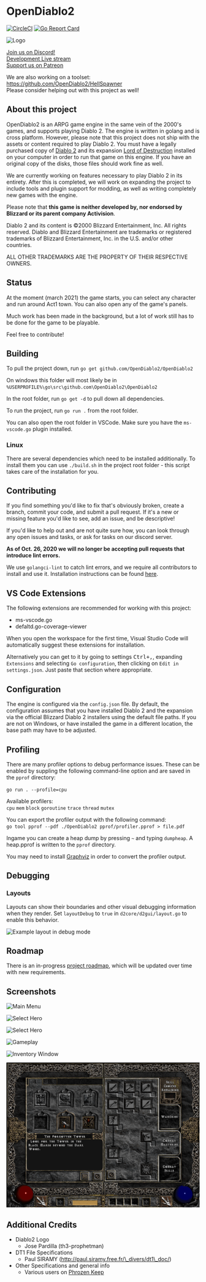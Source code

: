 # OpenDiablo2

[![CircleCI](https://circleci.com/gh/OpenDiablo2/OpenDiablo2/tree/master.svg?style=svg)](https://circleci.com/gh/OpenDiablo2/OpenDiablo2/tree/master)
[![Go Report Card](https://goreportcard.com/badge/github.com/OpenDiablo2/OpenDiablo2)](https://goreportcard.com/report/github.com/OpenDiablo2/OpenDiablo2)

![Logo](d2logo.png)

[Join us on Discord!](https://discord.gg/pRy8tdc)\
[Development Live stream](https://www.twitch.tv/essial/)\
[Support us on Patreon](https://www.patreon.com/bePatron?u=37261055)

We are also working on a toolset:\
<https://github.com/OpenDiablo2/HellSpawner>\
Please consider helping out with this project as well!

## About this project

OpenDiablo2 is an ARPG game engine in the same vein of the 2000's games, and supports playing Diablo 2. The engine is written in golang and is cross platform. However, please note that this project does not ship with the assets or content required to play Diablo 2. You must have a legally purchased copy of [Diablo 2](https://us.shop.battle.net/en-us/product/diablo-ii) and its expansion [Lord of Destruction](https://us.shop.battle.net/en-us/product/diablo-ii-lord-of-destruction) installed on your computer in order to run that game on this engine. If you have an original copy of the disks, those files should work fine as well.

We are currently working on features necessary to play Diablo 2 in its entirety. After this is completed, we will work on expanding the project to include tools and plugin support for modding, as well as writing completely new games with the engine.

Please note that **this game is neither developed by, nor endorsed by Blizzard or its parent company Activision**.

Diablo 2 and its content is ©2000 Blizzard Entertainment, Inc. All rights reserved. Diablo and Blizzard Entertainment are trademarks or registered trademarks of Blizzard Entertainment, Inc. in the U.S. and/or other countries.

ALL OTHER TRADEMARKS ARE THE PROPERTY OF THEIR RESPECTIVE OWNERS.

## Status

At the moment (march 2021) the game starts, you can select any character and run around Act1 town.
You can also open any of the game's panels.

Much work has been made in the background, but a lot of work still has to be done for the game to be playable.

Feel free to contribute!

## Building

To pull the project down, run `go get github.com/OpenDiablo2/OpenDiablo2`

On windows this folder will most likely be in `%USERPROFILE%\go\src\github.com\OpenDiablo2\OpenDiablo2`

In the root folder, run `go get -d` to pull down all dependencies.

To run the project, run `go run .` from the root folder.

You can also open the root folder in VSCode. Make sure you have the `ms-vscode.go` plugin installed.

### Linux

There are several dependencies which need to be installed additionally.
To install them you can use `./build.sh` in the project root folder - this script takes care of the installation for you.

## Contributing

If you find something you'd like to fix that's obviously broken, create a branch, commit your code, and submit a pull request. If it's a new or missing feature you'd like to see, add an issue, and be descriptive!

If you'd like to help out and are not quite sure how, you can look through any open issues and tasks, or ask
for tasks on our discord server.

**As of Oct. 26, 2020 we will no longer be accepting pull requests that introduce lint errors.**

We use `golangci-lint` to catch lint errors, and we require all contributors to install and use
it. Installation instructions can be found [here](https://golangci-lint.run/usage/install/).

## VS Code Extensions

The following extensions are recommended for working with this project:

*   ms-vscode.go
*   defaltd.go-coverage-viewer

When you open the workspace for the first time, Visual Studio Code will automatically suggest these extensions for installation.

Alternatively you can get to it by going to settings <kbd>Ctrl+,</kbd>, expanding `Extensions` and selecting `Go configuration`,
then clicking on `Edit in settings.json`. Just paste that section where appropriate.

## Configuration

The engine is configured via the `config.json` file. By default, the configuration assumes that you have installed Diablo 2 and the
expansion via the official Blizzard Diablo 2 installers using the default file paths. If you are not on Windows, or have installed
the game in a different location, the base path may have to be adjusted.

## Profiling

There are many profiler options to debug performance issues. These can be enabled by suppling the following command-line option and are saved in the `pprof` directory:

`go run . --profile=cpu`

Available profilers:\
`cpu` `mem` `block` `goroutine` `trace` `thread` `mutex`

You can export the profiler output with the following command:\
`go tool pprof --pdf ./OpenDiablo2 pprof/profiler.pprof > file.pdf`

Ingame you can create a heap dump by pressing `~` and typing `dumpheap`. A heap.pprof is written to the `pprof` directory.

You may need to install [Graphviz](http://www.graphviz.org/download/) in order to convert the profiler output.

## Debugging

### Layouts

Layouts can show their boundaries and other visual debugging information when they render. Set `layoutDebug` to `true` in `d2core/d2gui/layout.go` to enable this behavior.

![Example layout in debug mode](https://user-images.githubusercontent.com/1004323/85792085-31816480-b733-11ea-867e-291946bfff83.png)

## Roadmap

There is an in-progress [project roadmap](https://docs.google.com/document/d/156sWiuk-XBfomVxZ3MD-ijxnwM1X66KTHo2AcWIy8bE/edit?usp=sharing),
which will be updated over time with new requirements.

## Screenshots

![Main Menu](docs/MainMenuSS.png)

![Select Hero](docs/SelectHeroSS.png)

![Select Hero](docs/areas.gif)

![Gameplay](docs/Gameplay.png)

![Inventory Window](docs/Inventory.png)

![Game Panels](docs/game_panels.png)

## Additional Credits

*   Diablo2 Logo
    *   Jose Pardilla (th3-prophetman)
*   DT1 File Specifications
    *   Paul SIRAMY (http://paul.siramy.free.fr/\_divers/dt1\_doc/)
*   Other Specifications and general info
    *   Various users on [Phrozen Keep](https://d2mods.info/home.php)
